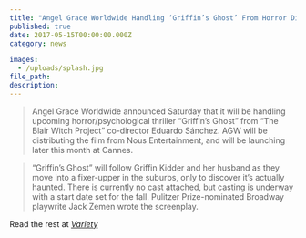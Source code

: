 ```yaml
---
title: "Angel Grace Worldwide Handling ‘Griffin’s Ghost’ From Horror Director Eduardo Sánchez"
published: true
date: 2017-05-15T00:00:00.000Z
category: news

images:
  - /uploads/splash.jpg
file_path:
description:
---
```



> Angel Grace Worldwide announced Saturday that it will be handling upcoming horror/psychological thriller “Griffin’s Ghost” from “The Blair Witch Project” co-director Eduardo Sánchez. AGW will be distributing the film from Nous Entertainment, and will be launching later this month at Cannes.

> “Griffin’s Ghost” will follow Griffin Kidder and her husband as they move into a fixer-upper in the suburbs, only to discover it’s actually haunted. There is currently no cast attached, but casting is underway with a start date set for the fall. Pulitzer Prize-nominated Broadway playwrite Jack Zemen wrote the screenplay.

Read the rest at [_Variety_](http://variety.com/2017/film/news/eduardo-sanchez-griffins-ghost-1202426106/)
